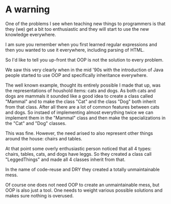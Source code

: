 # A warning

One of the problems I see when teaching new things to programmers is that they (we) get a bit too enthusiastic and they will start to use the new knowledge everywhere.

I am sure you remember when you first learned regular expressions and then you wanted to use it everywhere, including parsing of HTML.

So I'd like to tell you up-front that OOP is not the solution to every problem.

We saw this very clearly when in the mid '90s with the introduction of Java people started to use OOP and specifically inheritance everywhere.

The well known example, thought its entirely possible I made that up, was the representations of houshold items: cats and dogs.
As both cats and dogs are mammals it sounded like a good idea to create a class called "Mammal" and to make the class "Cat" and the class "Dog" both inherit from that class.
After all there are a lot of common features between cats and dogs.
So instaed of implementing almost everything twice we can implement them in the "Mammal" class and then make the specializations in the "Cat" and "Dog" classes.

This was fine. However, the need arised to also represent other things around the house: chairs and tables.

At that point some overly enthusiastic person noticed that all 4 types: chairs, tables, cats, and dogs have leggs. So they created a class call "LeggedThings" and made
all 4 classes inherit from that.

In the name of code-reuse and DRY they created a totally unmaintainable mess.

Of course one does not need OOP to create an unmaintainable mess, but OOP is also just a tool. One needs to weight various possible solutions and makes sure nothing is overused.



